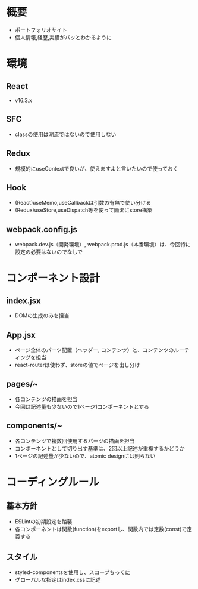 # 概要
  - ポートフォリオサイト
  - 個人情報,経歴,実績がパッとわかるように

# 環境
## React
  - v16.3.x
## SFC
  - classの使用は潮流ではないので使用しない
## Redux
  - 規模的にuseContextで良いが、使えますよと言いたいので使っておく
## Hook
  - (React)useMemo,useCallbackは引数の有無で使い分ける
  - (Redux)useStore,useDispatch等を使って簡潔にstore構築
## webpack.config.js
  - webpack.dev.js（開発環境）, webpack.prod.js（本番環境）は、今回特に設定の必要はないのでなしで

# コンポーネント設計
## index.jsx
  - DOMの生成のみを担当
## App.jsx
  - ページ全体のパーツ配置（ヘッダー, コンテンツ）と、コンテンツのルーティングを担当
  - react-routerは使わず、storeの値でページを出し分け
## pages/~
  - 各コンテンツの描画を担当
  - 今回は記述量も少ないので1ページ1コンポーネントとする
## components/~
  - 各コンテンツで複数回使用するパーツの描画を担当
  - コンポーネントとして切り出す基準は、2回以上記述が重複するかどうか
  - 1ページの記述量が少ないので、atomic designには則らない

# コーディングルール
## 基本方針
  - ESLintの初期設定を踏襲
  - 各コンポーネントは関数(function)をexportし、関数内では定数(const)で定義する
## スタイル
  - styled-componentsを使用し、スコープちっくに
  - グローバルな指定はindex.cssに記述